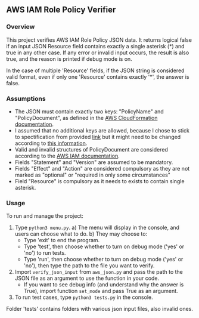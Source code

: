 ## AWS IAM Role Policy Verifier

### Overview
This project verifies AWS IAM Role Policy JSON data. It returns logical false if an input JSON Resource field contains exactly a single asterisk (*) and true in any other case. If any error or invalid input occurs, the result is also true, and the reason is printed if debug mode is on.

In the case of multiple 'Resource' fields, if the JSON string is considered valid format, even if only one 'Resource' contains exactly '*', the answer is false.

### Assumptions
- The JSON must contain exactly two keys: "PolicyName" and "PolicyDocument", as defined in the [AWS CloudFormation documentation](https://docs.aws.amazon.com/AWSCloudFormation/latest/UserGuide/aws-properties-iam-role-policy.html).
- I assumed that no additional keys are allowed, because I chose to stick to spectification from provided [link](https://docs.aws.amazon.com/AWSCloudFormation/latest/UserGuide/aws-properties-iam-role-policy.html) but
it might need to be changed according to [this information](https://docs.aws.amazon.com/AWSCloudFormation/latest/UserGuide/aws-resource-iam-rolepolicy.html).
- Valid and invalid structures of PolicyDocument are considered according to the [AWS IAM documentation](https://docs.aws.amazon.com/IAM/latest/UserGuide/access_policies.html#access_policies-json).
- Fields "Statement" and "Version" are assumed to be mandatory.
- Fields "Effect" and "Action" are considered compulsory as they are not marked as "optional" or "required in only some circumstances"
- Field "Resource" is compulsory as it needs to exists to contain single asterisk.

### Usage
To run and manage the project:
1. Type `python3 menu.py`.
a) The menu will display in the console, and users can choose what to do.
b) They may choose to:
    - Type 'exit' to end the program.
    - Type 'test', then choose whether to turn on debug mode ('yes' or 'no') to run tests.
    - Type 'run', then choose whether to turn on debug mode ('yes' or 'no'), then type the path to the file you want to verify.
3. Import `verify_json_input` from `aws_json.py` and pass the path to the JSON file as an argument to use the function in your code.
    - If you want to see debug info (and understand why the answer is True), import function `set_mode` and pass True as an argument.
4. To run test cases, type `python3 tests.py` in the console.

Folder 'tests' contains folders with various json input files, also invalid ones.
